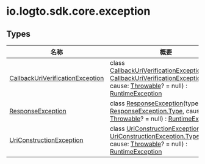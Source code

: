 # io.logto.sdk.core.exception


## Types

| 名称 | 概要 |
|---|---|
| [CallbackUriVerificationException](-callback-uri-verification-exception/index.md) | class [CallbackUriVerificationException](-callback-uri-verification-exception/index.md)(type: [CallbackUriVerificationException.Type](-callback-uri-verification-exception/-type/index.md), cause: [Throwable](https://kotlinlang.org/api/latest/jvm/stdlib/kotlin/-throwable/index.html)? = null) : [RuntimeException](https://docs.oracle.com/javase/8/docs/api/java/lang/RuntimeException.html) |
| [ResponseException](-response-exception/index.md) | class [ResponseException](-response-exception/index.md)(type: [ResponseException.Type](-response-exception/-type/index.md), cause: [Throwable](https://kotlinlang.org/api/latest/jvm/stdlib/kotlin/-throwable/index.html)? = null) : [RuntimeException](https://docs.oracle.com/javase/8/docs/api/java/lang/RuntimeException.html) |
| [UriConstructionException](-uri-construction-exception/index.md) | class [UriConstructionException](-uri-construction-exception/index.md)(type: [UriConstructionException.Type](-uri-construction-exception/-type/index.md), cause: [Throwable](https://kotlinlang.org/api/latest/jvm/stdlib/kotlin/-throwable/index.html)? = null) : [RuntimeException](https://docs.oracle.com/javase/8/docs/api/java/lang/RuntimeException.html) |
